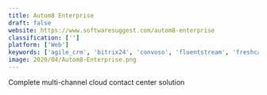 ```yaml
---
title: Autom8 Enterprise
draft: false 
website: https://www.softwaresuggest.com/autom8-enterprise
classification: ['']
platform: ['Web']
keywords: ['agile_crm', 'bitrix24', 'convoso', 'fluentstream', 'freshcaller', 'infoflo', 'liveagent', 'logmein_rescue', 'nice_incontact', 'newfies-dialer', 'nextiva', 'phoneburner', 'purecloud', 'ringcentral', 'ringcentral_contact_center', 'salesforce_service_cloud', 'vcc_live', 'verascape', 'zoho_desk', 'ucontact']
image: 2020/04/Autom8-Enterprise.png
---
```

Complete multi-channel cloud contact center solution